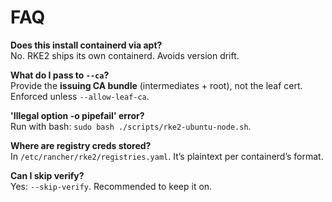 
# FAQ

**Does this install containerd via apt?**  
No. RKE2 ships its own containerd. Avoids version drift.

**What do I pass to `--ca`?**  
Provide the **issuing CA bundle** (intermediates + root), not the leaf cert. Enforced unless `--allow-leaf-ca`.

**'Illegal option -o pipefail' error?**  
Run with bash: `sudo bash ./scripts/rke2-ubuntu-node.sh`.

**Where are registry creds stored?**  
In `/etc/rancher/rke2/registries.yaml`. It’s plaintext per containerd’s format.

**Can I skip verify?**  
Yes: `--skip-verify`. Recommended to keep it on.
